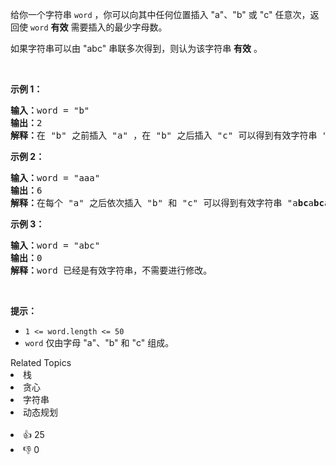 <p>给你一个字符串 <code>word</code> ，你可以向其中任何位置插入 "a"、"b" 或 "c" 任意次，返回使 <code>word</code> <strong>有效</strong> 需要插入的最少字母数。</p>

<p>如果字符串可以由 "abc" 串联多次得到，则认为该字符串 <strong>有效</strong> 。</p>

<p>&nbsp;</p>

<p><strong>示例 1：</strong></p>

<pre><strong>输入：</strong>word = "b"
<strong>输出：</strong>2
<strong>解释：</strong>在 "b" 之前插入 "a" ，在 "b" 之后插入 "c" 可以得到有效字符串 "<strong>a</strong>b<strong>c</strong>" 。
</pre>

<p><strong>示例 2：</strong></p>

<pre><strong>输入：</strong>word = "aaa"
<strong>输出：</strong>6
<strong>解释：</strong>在每个 "a" 之后依次插入 "b" 和 "c" 可以得到有效字符串 "a<strong>bc</strong>a<strong>bc</strong>a<strong>bc</strong>" 。
</pre>

<p><strong>示例 3：</strong></p>

<pre><strong>输入：</strong>word = "abc"
<strong>输出：</strong>0
<strong>解释：</strong>word 已经是有效字符串，不需要进行修改。 
</pre>

<p>&nbsp;</p>

<p><strong>提示：</strong></p>

<ul> 
 <li><code>1 &lt;= word.length &lt;= 50</code></li> 
 <li><code>word</code> 仅由字母 "a"、"b" 和 "c" 组成。</li> 
</ul>

<div><div>Related Topics</div><div><li>栈</li><li>贪心</li><li>字符串</li><li>动态规划</li></div></div><br><div><li>👍 25</li><li>👎 0</li></div>